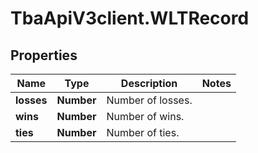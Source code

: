 # TbaApiV3client.WLTRecord

## Properties

Name | Type | Description | Notes
------------ | ------------- | ------------- | -------------
**losses** | **Number** | Number of losses. | 
**wins** | **Number** | Number of wins. | 
**ties** | **Number** | Number of ties. | 


